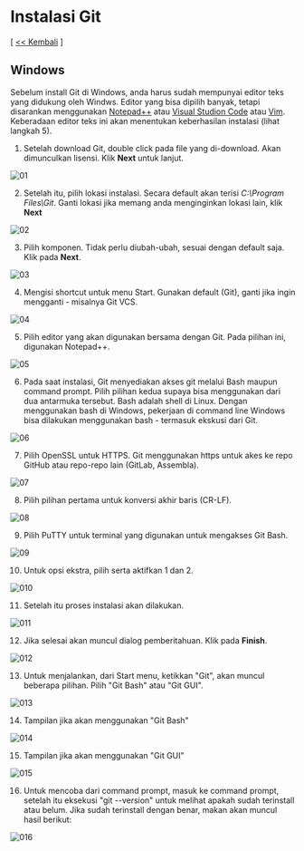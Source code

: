 # Instalasi Git

[ [<< Kembali](README.md) ]


## Windows

Sebelum install Git di Windows, anda harus sudah mempunyai editor teks yang didukung oleh Windws. Editor yang bisa dipilih banyak, tetapi disarankan menggunakan [Notepad++](https://notepad-plus-plus.org/) atau [Visual Studion Code](https://code.visualstudio.com/) atau [Vim](https://www.vim.org/). Keberadaan editor teks ini akan menentukan keberhasilan instalasi (lihat langkah 5).

1. Setelah download Git, double click pada file yang di-download. Akan dimunculkan lisensi. Klik **Next** untuk lanjut.

![01](Minggu-01/img1.png)

2. Setelah itu, pilih lokasi instalasi. Secara default akan terisi *C:\Program Files\Git*. Ganti lokasi jika memang anda menginginkan lokasi lain, klik **Next**

![02](Minggu-01/img2.png)

3. Pilih komponen. Tidak perlu diubah-ubah, sesuai dengan default saja. Klik pada **Next**.

![03](Minggu-01/img3.png)

4. Mengisi shortcut untuk menu Start. Gunakan default (Git), ganti jika ingin mengganti - misalnya Git VCS.

![04](Minggu-01/img4.png)

5. Pilih editor yang akan digunakan bersama dengan Git. Pada pilihan ini, digunakan Notepad++.

![05](Minggu-01/img5.png)

6. Pada saat instalasi, Git menyediakan akses git melalui Bash maupun command prompt. Pilih pilihan kedua supaya bisa menggunakan dari dua antarmuka tersebut. Bash adalah shell di Linux. Dengan menggunakan bash di Windows, pekerjaan di command line Windows bisa dilakukan menggunakan bash - termasuk ekskusi dari Git.

![06](Minggu-01/img6.png)

7. Pilih OpenSSL untuk HTTPS. Git menggunakan https untuk akes ke repo GitHub atau repo-repo lain (GitLab, Assembla).

![07](Minggu-01/img7.png)

8. Pilih pilihan pertama untuk konversi akhir baris (CR-LF).

![08](Minggu-01/img8.png)

9. Pilih PuTTY untuk terminal yang digunakan untuk mengakses Git Bash.

![09](Minggu-01/img9.png)

10. Untuk opsi ekstra, pilih serta aktifkan 1 dan 2.

![010](Minggu-01/img10.png)

11. Setelah itu proses instalasi akan dilakukan.

![011](Minggu-01/img11.png)

12. Jika selesai akan muncul dialog pemberitahuan. Klik pada **Finish**.

![012](Minggu-01/img12.png)

13. Untuk menjalankan, dari Start menu, ketikkan "Git", akan muncul beberapa pilihan. Pilih "Git Bash" atau "Git GUI".
 
![013](Minggu-01/img13.png)

14. Tampilan jika akan menggunakan "Git Bash"

![014](Minggu-01/img14.png)

15. Tampilan jika akan menggunakan "Git GUI"

![015](Minggu-01/img15.png)

16. Untuk mencoba dari command prompt, masuk ke command prompt, setelah itu eksekusi "git --version" untuk melihat apakah sudah terinstall atau belum. Jika sudah terinstall dengan benar, makan akan muncul hasil berikut:

![016](Minggu-01/img16.png)
